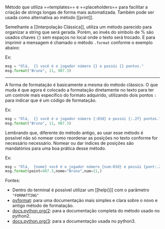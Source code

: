 Método que utiliza ==templates== e ==placeholders== para facilitar a criação de strings longas de forma mais automatizada. Também pode ser usada como alternativa ao método [[print]].

Semelhante a [[Interpolação Clássica]], utiliza um método parecido para organizar a string que será gerada. Porém, ao invés do símbolo de % são usados chaves `{}` sem espaços no local onde o texto será trocado. E para imprimir a mensagem é chamado o método `.format` conforme o exemplo abaixo:

 Ex:
```Python
msg = "Olá,  {} você é o jogador número {} e possúi {} pontos."
msg.format("Bruno", 11, 987.3)
```
---
A forma de formatação é basicamente a mesma do método clássico. O que muda é que agora é colocado a formatação diretamente no texto para ter um controle mais específico do formato adquirido, utilizando dois pontos `:` para indicar que é um código de formatação.

Ex:
```python
msg = "Olá,  {} você é o jogador número {:03d} e possúi {:.2f} pontos."
msg.format("Bruno", 11, 987.3)
```

Lembrando que, diferente do método antigo, ao usar esse método é possível não só nomear como reordenar as posições no texto conforme for necessário necessário. Nomear ou dar índices de posições são mandatórios para uma boa prática desse método.

Ex:
```python
msg = "Olá,  {nome} você é o jogador número {num:03d} e possúi {pont:.2f} pontos."
msg.format(point=987.3,nome="Bruno",num=11,)
```


Fontes:
- Dentro do terminal é possível utilizar um [[help()]] com o parâmetro `"FORMATTING"`
- [pyformat](https://pyformat.info/): para uma documentação mais simples e clara sobre o novo e antigo método de formatação.
- [docs.python.org/2](https://docs.python.org/2/library/stdtypes.html#string-formatting): para a documentação completa do método usado no python2.
- [docs.python.org/3](https://docs.python.org/3/library/string.html#string-formatting): para a documentação usada no python3.
 